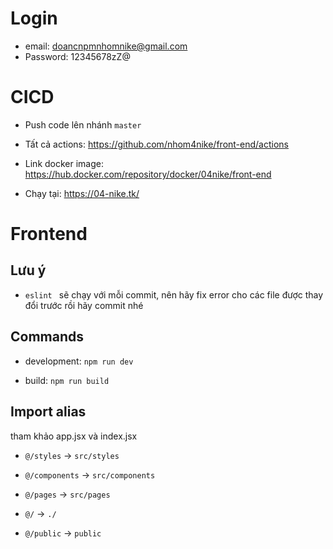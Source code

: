 # Login
- email: doancnpmnhomnike@gmail.com
- Password: 12345678zZ@
# CICD

- Push code lên nhánh `master`

- Tất cả actions:
  https://github.com/nhom4nike/front-end/actions

- Link docker image:
  https://hub.docker.com/repository/docker/04nike/front-end

- Chạy tại:
  https://04-nike.tk/

# Frontend

## Lưu ý

- `eslint ` sẽ chạy với mỗi commit, nên hãy fix error cho các file được thay đổi trước rồi hãy commit nhé

## Commands

- development: `npm run dev`

- build: `npm run build`

## Import alias

tham khảo app.jsx và index.jsx

- `@/styles` -> `src/styles`

- `@/components` -> `src/components`

- `@/pages` -> `src/pages`

- `@/` -> `./`

- `@/public` -> `public`
